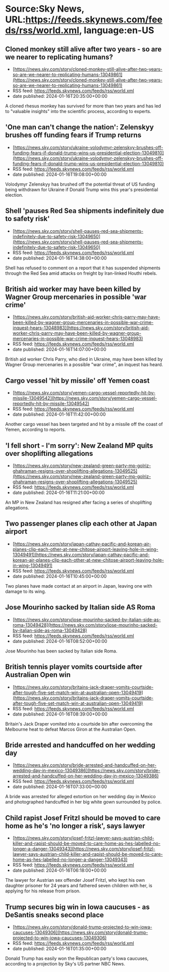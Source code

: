 # Source:Sky News, URL:https://feeds.skynews.com/feeds/rss/world.xml, language:en-US

## Cloned monkey still alive after two years - so are we nearer to replicating humans?
 - [https://news.sky.com/story/cloned-monkey-still-alive-after-two-years-so-are-we-nearer-to-replicating-humans-13049861](https://news.sky.com/story/cloned-monkey-still-alive-after-two-years-so-are-we-nearer-to-replicating-humans-13049861)
 - RSS feed: https://feeds.skynews.com/feeds/rss/world.xml
 - date published: 2024-01-16T20:35:00+00:00

A cloned rhesus monkey has survived for more than two years and has led to "valuable insights" into the scientific process, according to experts.

## 'One man can't change the nation': Zelenskyy brushes off funding fears if Trump returns
 - [https://news.sky.com/story/ukraine-volodymyr-zelenskyy-brushes-off-funding-fears-if-donald-trump-wins-us-presidential-election-13049810](https://news.sky.com/story/ukraine-volodymyr-zelenskyy-brushes-off-funding-fears-if-donald-trump-wins-us-presidential-election-13049810)
 - RSS feed: https://feeds.skynews.com/feeds/rss/world.xml
 - date published: 2024-01-16T19:08:00+00:00

Volodymyr Zelenskyy has brushed off the potential threat of US funding being withdrawn for Ukraine if Donald Trump wins this year's presidential election.

## Shell 'pauses Red Sea shipments indefinitely due to safety risk'
 - [https://news.sky.com/story/shell-pauses-red-sea-shipments-indefinitely-due-to-safety-risk-13049650](https://news.sky.com/story/shell-pauses-red-sea-shipments-indefinitely-due-to-safety-risk-13049650)
 - RSS feed: https://feeds.skynews.com/feeds/rss/world.xml
 - date published: 2024-01-16T14:38:00+00:00

Shell has refused to comment on a report that it has suspended shipments through the Red Sea amid attacks on freight by Iran-linked Houthi rebels.

## British aid worker may have been killed by Wagner Group mercenaries in possible 'war crime'
 - [https://news.sky.com/story/british-aid-worker-chris-parry-may-have-been-killed-by-wagner-group-mercenaries-in-possible-war-crime-inquest-hears-13048983](https://news.sky.com/story/british-aid-worker-chris-parry-may-have-been-killed-by-wagner-group-mercenaries-in-possible-war-crime-inquest-hears-13048983)
 - RSS feed: https://feeds.skynews.com/feeds/rss/world.xml
 - date published: 2024-01-16T14:07:00+00:00

British aid worker Chris Parry, who died in Ukraine, may have been killed by Wagner Group mercenaries in a possible "war crime", an inquest has heard.

## Cargo vessel 'hit by missile' off Yemen coast
 - [https://news.sky.com/story/yemen-cargo-vessel-reportedly-hit-by-missile-13049542](https://news.sky.com/story/yemen-cargo-vessel-reportedly-hit-by-missile-13049542)
 - RSS feed: https://feeds.skynews.com/feeds/rss/world.xml
 - date published: 2024-01-16T11:42:00+00:00

Another cargo vessel has been targeted and hit by a missile off the coast of Yemen, according to reports.

## 'I fell short - I'm sorry': New Zealand MP quits over shoplifting allegations
 - [https://news.sky.com/story/new-zealand-green-party-mp-golriz-ghahraman-resigns-over-shoplifting-allegations-13049525](https://news.sky.com/story/new-zealand-green-party-mp-golriz-ghahraman-resigns-over-shoplifting-allegations-13049525)
 - RSS feed: https://feeds.skynews.com/feeds/rss/world.xml
 - date published: 2024-01-16T11:21:00+00:00

An MP in New Zealand has resigned after facing a series of shoplifting allegations.

## Two passenger planes clip each other at Japan airport
 - [https://news.sky.com/story/japan-cathay-pacific-and-korean-air-planes-clip-each-other-at-new-chitose-airport-leaving-hole-in-wing-13049491](https://news.sky.com/story/japan-cathay-pacific-and-korean-air-planes-clip-each-other-at-new-chitose-airport-leaving-hole-in-wing-13049491)
 - RSS feed: https://feeds.skynews.com/feeds/rss/world.xml
 - date published: 2024-01-16T10:45:00+00:00

Two planes have made contact at an airport in Japan, leaving one with damage to its wing.

## Jose Mourinho sacked by Italian side AS Roma
 - [https://news.sky.com/story/jose-mourinho-sacked-by-italian-side-as-roma-13049428](https://news.sky.com/story/jose-mourinho-sacked-by-italian-side-as-roma-13049428)
 - RSS feed: https://feeds.skynews.com/feeds/rss/world.xml
 - date published: 2024-01-16T08:52:00+00:00

Jose Mourinho has been sacked by Italian side Roma.

## British tennis player vomits courtside after Australian Open win
 - [https://news.sky.com/story/britains-jack-draper-vomits-courtside-after-tough-five-set-match-win-at-australian-open-13049419](https://news.sky.com/story/britains-jack-draper-vomits-courtside-after-tough-five-set-match-win-at-australian-open-13049419)
 - RSS feed: https://feeds.skynews.com/feeds/rss/world.xml
 - date published: 2024-01-16T08:39:00+00:00

Britain's Jack Draper vomited into a courtside bin after overcoming the Melbourne heat to defeat Marcos Giron at the Australian Open.

## Bride arrested and handcuffed on her wedding day
 - [https://news.sky.com/story/bride-arrested-and-handcuffed-on-her-wedding-day-in-mexico-13049386](https://news.sky.com/story/bride-arrested-and-handcuffed-on-her-wedding-day-in-mexico-13049386)
 - RSS feed: https://feeds.skynews.com/feeds/rss/world.xml
 - date published: 2024-01-16T07:33:00+00:00

A bride was arrested for alleged extortion on her wedding day in Mexico and photographed handcuffed in her big white gown surrounded by police.

## Child rapist Josef Fritzl should be moved to care home as he's 'no longer a risk', says lawyer
 - [https://news.sky.com/story/josef-fritzl-lawyer-says-austrian-child-killer-and-rapist-should-be-moved-to-care-home-as-hes-labelled-no-longer-a-danger-13049343](https://news.sky.com/story/josef-fritzl-lawyer-says-austrian-child-killer-and-rapist-should-be-moved-to-care-home-as-hes-labelled-no-longer-a-danger-13049343)
 - RSS feed: https://feeds.skynews.com/feeds/rss/world.xml
 - date published: 2024-01-16T06:18:00+00:00

The lawyer for Austrian sex offender Josef Fritzl, who kept his own daughter prisoner for 24 years and fathered seven children with her, is applying for his release from prison.

## Trump secures big win in Iowa caucuses  - as DeSantis sneaks second place
 - [https://news.sky.com/story/donald-trump-projected-to-win-iowa-caucuses-13049306](https://news.sky.com/story/donald-trump-projected-to-win-iowa-caucuses-13049306)
 - RSS feed: https://feeds.skynews.com/feeds/rss/world.xml
 - date published: 2024-01-16T01:35:00+00:00

Donald Trump has easily won the Republican party's Iowa caucuses, according to a projection by Sky's US partner NBC News.

